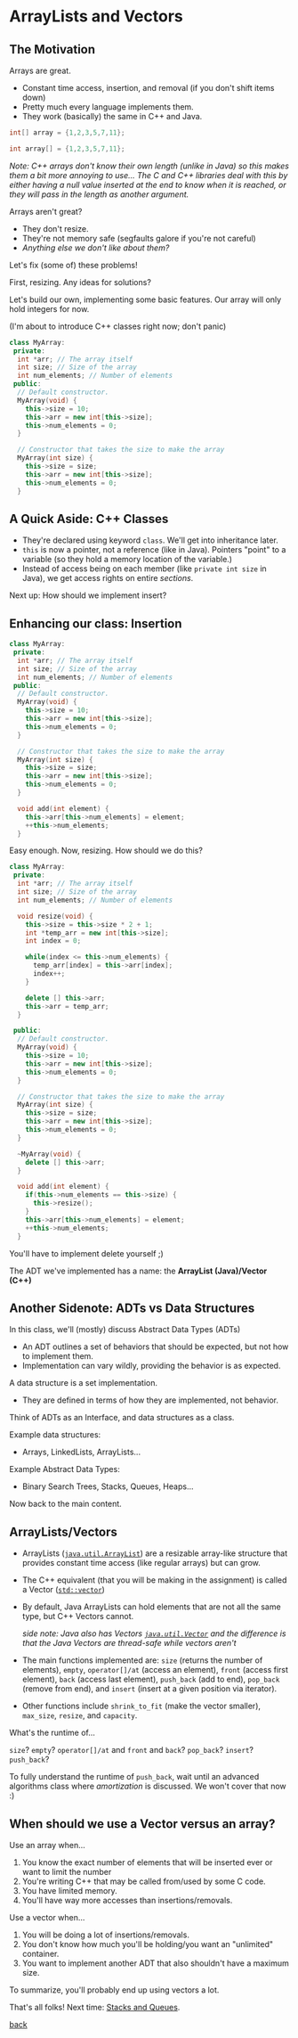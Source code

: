 # ArrayLists and Vectors

## The Motivation

Arrays are great.

* Constant time access, insertion, and removal (if you don't shift items down)
* Pretty much every language implements them.
* They work (basically) the same in C++ and Java.

```java
int[] array = {1,2,3,5,7,11};
```

```cpp
int array[] = {1,2,3,5,7,11};
```

*Note: C++ arrays don't know their own length (unlike in Java) so this makes them a bit more annoying to use...*
*The C and C++ libraries deal with this by either having a null value inserted at the end to know when it is reached, or*
*they will pass in the length as another argument.*

Arrays aren't great?

* They don't resize.
* They're not memory safe (segfaults galore if you're not careful)
* *Anything else we don't like about them?*

Let's fix (some of) these problems!

First, resizing. Any ideas for solutions?

Let's build our own, implementing some basic features. Our array will only hold integers for now.

(I'm about to introduce C++ classes right now; don't panic)

```cpp
class MyArray:
 private:
  int *arr; // The array itself
  int size; // Size of the array
  int num_elements; // Number of elements
 public:
  // Default constructor.
  MyArray(void) {
    this->size = 10;
    this->arr = new int[this->size];
    this->num_elements = 0;
  }

  // Constructor that takes the size to make the array
  MyArray(int size) {
    this->size = size;
    this->arr = new int[this->size];
    this->num_elements = 0;
  }
```

## A Quick Aside: C++ Classes

* They're declared using keyword `class`. We'll get into inheritance later.
* `this` is now a pointer, not a reference (like in Java). Pointers "point" to a variable (so they hold a memory location of the variable.)
* Instead of access being on each member (like `private int size` in Java), we get access rights on entire *sections*.

Next up: How should we implement insert?

## Enhancing our class: Insertion

```cpp
class MyArray:
 private:
  int *arr; // The array itself
  int size; // Size of the array
  int num_elements; // Number of elements
 public:
  // Default constructor.
  MyArray(void) {
    this->size = 10;
    this->arr = new int[this->size];
    this->num_elements = 0;
  }

  // Constructor that takes the size to make the array
  MyArray(int size) {
    this->size = size;
    this->arr = new int[this->size];
    this->num_elements = 0;
  }

  void add(int element) {
    this->arr[this->num_elements] = element;
    ++this->num_elements;
  }
```

Easy enough. Now, resizing. How should we do this?

```cpp
class MyArray:
 private:
  int *arr; // The array itself
  int size; // Size of the array
  int num_elements; // Number of elements

  void resize(void) {
    this->size = this->size * 2 + 1;
    int *temp_arr = new int[this->size];
    int index = 0;

    while(index <= this->num_elements) {
      temp_arr[index] = this->arr[index];
      index++;
    }

    delete [] this->arr;
    this->arr = temp_arr;
  }

 public:
  // Default constructor.
  MyArray(void) {
    this->size = 10;
    this->arr = new int[this->size];
    this->num_elements = 0;
  }

  // Constructor that takes the size to make the array
  MyArray(int size) {
    this->size = size;
    this->arr = new int[this->size];
    this->num_elements = 0;
  }

  ~MyArray(void) {
    delete [] this->arr;
  }

  void add(int element) {
    if(this->num_elements == this->size) {
      this->resize();
    }
    this->arr[this->num_elements] = element;
    ++this->num_elements;
  }
```

You'll have to implement delete yourself ;)

The ADT we've implemented has a name: the **ArrayList (Java)/Vector (C++)**

## Another Sidenote: ADTs vs Data Structures

In this class, we'll (mostly) discuss Abstract Data Types (ADTs)
* An ADT outlines a set of behaviors that should be expected, but not how to implement them.
* Implementation can vary wildly, providing the behavior is as expected.

A data structure is a set implementation.
* They are defined in terms of how they are implemented, not behavior.

Think of ADTs as an Interface, and data structures as a class.

Example data structures:
* Arrays, LinkedLists, ArrayLists...

Example Abstract Data Types:
* Binary Search Trees, Stacks, Queues, Heaps...

Now back to the main content.

## ArrayLists/Vectors

* ArrayLists ([`java.util.ArrayList`](https://docs.oracle.com/javase/8/docs/api/java/util/ArrayList.html)) are a resizable array-like structure that provides constant time access (like regular arrays) but can grow.
* The C++ equivalent (that you will be making in the assignment) is called a Vector ([`std::vector`](http://www.cplusplus.com/reference/vector/vector/?kw=vector))
* By default, Java ArrayLists can hold elements that are not all the same type, but C++ Vectors cannot.

  *side note: Java also has Vectors [`java.util.Vector`](https://docs.oracle.com/javase/8/docs/api/java/util/Vector.html) and the difference is that the Java Vectors are thread-safe while vectors aren't*

* The main functions implemented are: `size` (returns the number of elements), `empty`, `operator[]/at` (access an element),
  `front` (access first element), `back` (access last element), `push_back` (add to end), `pop_back` (remove from end), and
  `insert` (insert at a given position via iterator).
* Other functions include `shrink_to_fit` (make the vector smaller), `max_size`, `resize`, and `capacity`.

What's the runtime of...

`size`? <!--- runtime of size is O(1) --->
`empty`? <!--- runtime of empty is O(1) --->
`operator[]/at` and `front` and `back`? <!--- runtime of this is also O(1) --->
`pop_back`? <!--- runtime of this is O(1) --->
`insert`? <!--- Runtime is linear on the number of elements inserted + number of elements after position --->
`push_back`? <!--- This one they won't get; runtime is O(1) amortized time where a reallocation is linear time up to the size --->

To fully understand the runtime of `push_back`, wait until an advanced algorithms class where *amortization* is discussed. We won't
cover that now :)

## When should we use a Vector versus an array?

Use an array when...

1. You know the exact number of elements that will be inserted ever or want to limit the number
2. You're writing C++ that may be called from/used by some C code.
3. You have limited memory.
4. You'll have way more accesses than insertions/removals.

Use a vector when...

1. You will be doing a lot of insertions/removals.
2. You don't know how much you'll be holding/you want an "unlimited" container.
3. You want to implement another ADT that also shouldn't have a maximum size.

To summarize, you'll probably end up using vectors a lot.

That's all folks! Next time: [Stacks and Queues](./stacks_queues.md).

[back](../lectures.md)